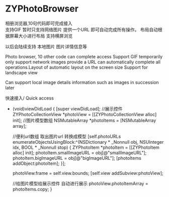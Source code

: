 # ZYPhotoBrowser
相册浏览器,10句代码即可完成接入   
支持GIF 暂时只支持网络图片  提供一个URL 即可自动完成所有操作。 布局自动根据屏幕大小进行布局  支持横屏浏览

以后会陆续支持 本地图片  图片详情信息等



Photo browser, 10 other code can complete access
Support GIF temporarily only support network images provide a URL can automatically complete all operations.Layout of automatic layout on the screen size Support for landscape view

Can support local image details information such as images in succession later


快速接入/ Quick access

- (void)viewDidLoad {
    [super viewDidLoad];
    //展示控件
    ZYPhotoCollectionView *photoView = [[ZYPhotoCollectionView alloc] init];
    //图片模型数组
    NSMutableArray *photoItems = [NSMutableArray array];
    
    //便利url数组 取出图片url 转换成模型
    [self.photoURLs enumerateObjectsUsingBlock:^(NSDictionary * _Nonnull obj, NSUInteger idx, BOOL * _Nonnull stop) {
        ZYPhotoItem *photoItem = [[ZYPhotoItem alloc] init];
        photoItem.smallImageURL = obj[@"smallImageURL"];
        photoItem.bigImageURL = obj[@"bigImageURL"];
        [photoItems addObject:photoItem];
    }];
    
    photoView.frame = self.view.bounds;
    [self.view addSubview:photoView];
    
    //给图片模型给展示控件 自动进行展示
    photoView.photoItemArray = photoItems.copy;
}
